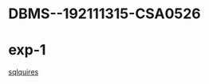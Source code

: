 # DBMS--192111315-CSA0526
# exp-1
[sqlquires](https://github.com/pragathi1315/DBMS--192111315-CSA0526/commit/c418541a3ce9497273467147a82e0391b607f049)
